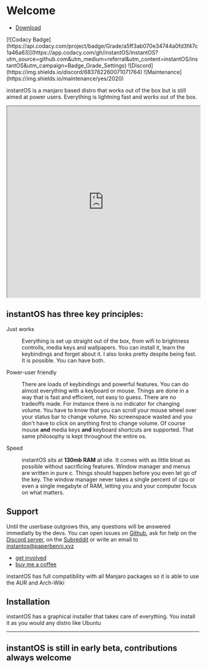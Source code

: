 # Welcome
<ul class="actions">
    <li><a href="https://sourceforge.net/projects/instantos/files/latest/download" class="button special icon fa-download">Download</a></li>
</ul>
[![Codacy Badge](https://api.codacy.com/project/badge/Grade/a5ff3ab070e34744a0fd3f47c1a46a63)](https://app.codacy.com/gh/instantOS/instantOS?utm_source=github.com&utm_medium=referral&utm_content=instantOS/instantOS&utm_campaign=Badge_Grade_Settings)
![Discord](https://img.shields.io/discord/683782260071071764)
![Maintenance](https://img.shields.io/maintenance/yes/2020)

instantOS is a manjaro based distro that works out of the box but is still aimed at power users.
Everything is lightning fast and works out of the box.

<div align="center">
    <iframe width="100%" height="500px" src="https://www.youtube.com/embed/9J1sWrmhJGU" frameborder="10" allow="accelerometer; autoplay; encrypted-media; gyroscope; picture-in-picture" allowfullscreen></iframe>
</div>

## instantOS has three key principles:

<dl>
    <dt>Just works</dt>
    <dd>
        <p>Everything is set up straight out of the box, from wifi to brightness controlls, media keys and wallpapers. You can install it, learn the keybindings and forget about it. I also looks pretty despite being fast. It is possible. You can have both. </p>
    </dd>
    <dt>Power-user friendly</dt>
    <dd>
        <p>There are loads of keybindings and powerful features. You can do almost everything with a keyboard or mouse. Things are done in a way that is fast and efficient, not easy to guess. There are no tradeoffs made. For instance there is no indicator for changing volume. You have to know that you can scroll your mouse wheel over your status bar to change volume. No screenspace wasted and you don't have to click on anything first to change volume. Of course mouse <b>and</b> media keys <b>and</b> keyboard shortcuts are supported. That same philosophy is kept throughout the entire os. </p>
    </dd>
    <dt>Speed</dt>
    <dd>
        <p>instantOS sits at <b>130mb RAM</b> at idle. It comes with as little bloat as possible without sacrificing features.
        Window manager and menus are written in pure c. Things should happen before you even let go of the key. The window manager never takes a single percent of cpu or even a single megabyte of RAM, letting you and your computer focus on what matters. 
        </p>
    </dd>
</dl>

## Support

Until the userbase outgrows this, any questions will be answered immediatly by the devs. 
You can open issues on [Github](https://github.com/instantOS),
ask for help on the [Discord server](https://invite.gg/instantos), on the [Subreddit](https://reddit.com/r/instantos) or write an email to [instantos@paperbenni.xyz](mailto:instantos@paperbenni.xyz)

<ul class="actions">
    <li><a href="https://github.com/instantos" class="button special icon fa-github">get involved</a></li>
    <li><a href="https://www.buymeacoffee.com/paperbenni" class="button special icon fa-coffee">buy me a coffee</a></li>

</ul>

instantOS has full compatibility with all Manjaro packages so it is able to use the AUR and Arch-Wiki

## Installation

instantOS has a graphical installer that takes care of everything.
You install it as you would any distro like Ubuntu

--------

## instantOS is still in early beta, contributions always welcome

